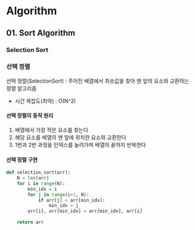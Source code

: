# Algorithm
## 01. Sort Algorithm
### Selection Sort

### 선택 정렬
선택 정렬(SelectionSort) : 주어진 배열에서 최솟값을 찾아 맨 앞의 요소와 교환하는 정렬 알고리즘
- 시간 복잡도(최악) : O(N^2)

#### 선택 정렬의 동작 원리
1. 배열에서 가장 작은 요소를 찾는다
2. 해당 요소를 배열의 맨 앞에 위치한 요소와 교환한다
3. 1번과 2번 과정을 인덱스를 늘려가며 배열의 끝까지 반복한다

#### 선택 정렬 구현
```python
def selection_sort(arr):
    N = len(arr)
    for i in range(N):
        min_idx = i
        for j in range(i+1, N):
            if arr[j] < arr[min_idx]:
                min_idx = j
        arr[i], arr[min_idx] = arr[min_idx], arr[i]
    
    return arr
```